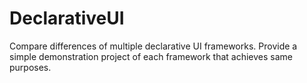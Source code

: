 # DeclarativeUI
Compare differences of multiple declarative UI frameworks. Provide a simple demonstration project of each framework that achieves same purposes.
